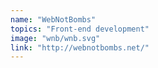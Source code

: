 ```yaml
---
name: "WebNotBombs"
topics: "Front-end development"
image: "wnb/wnb.svg"
link: "http://webnotbombs.net/"
---
```

